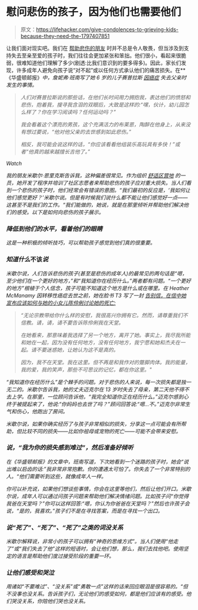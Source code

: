 # 慰问悲伤的孩子，因为他们也需要他们

> 原文：<https://lifehacker.com/give-condolences-to-grieving-kids-because-they-need-the-1797407851>

让我们面对现实吧。我们在 [帮助悲伤的朋友](https://lifehacker.com/when-a-friend-is-grieving-offer-specific-ways-you-can-1796831786) 时并不总是令人敬畏，但当涉及到支持失去至亲至爱的孩子时，我们往往会更加紧张和笨拙。他们很小，看起来很脆弱，很难知道他们理解了多少(剧透:比我们意识到的要多得多)。因此，家长们发现，许多成年人避免向孩子说“对不起”或以任何方式承认他们的痛苦损失。在**《华盛顿邮报》*中，詹妮弗·班南写了她 6 岁的儿子赛普拉斯 [因癌症](https://www.washingtonpost.com/news/parenting/wp/2017/07/25/grieving-children-need-your-im-sorry-too/) 失去父亲时发生的事情。*

> *人们对赛普拉斯说的那些话，在他们长时间用力拥抱我，表达他们的愤怒和悲伤，抱着我，搜寻我含泪的双眼后，大致是这样的:“嘿，伙计，幼儿园怎么样了？你在学习阅读吗？任何运动吗？”*
> 
> *我会看着这个漂亮的男孩，这个充满活力的布莱恩，陶醉在他身上，从来没有想过要说，“他对他父亲的去世感到如此悲伤。”*
> 
> *相反，我可能会说这样的话，“你应该看看他组装乐高玩具有多快！”或者“他真的越来越擅长吉他了。”*

*Watch*

*我的朋友米歇尔·恩里克斯告诉我，这种偏差很常见。作为组织 [舒适区营地](https://www.comfortzonecamp.org/) 的一员，她开发了程序并培训了社区志愿者来帮助悲伤的孩子应对重大损失。当人们看到一个悲伤的孩子时，他们经常会有错误的意图。“我们最初的反应是，‘我如何让他们感觉更好？’米歇尔说。但是有时候我们说什么都不能让他们感觉好一点——这甚至不是我们的工作。“我们能做的，她说，就是在那里倾听并帮助他们解决他们的感受。以下是如何向悲伤的孩子展示。*

### *降低到他们的水平，看着他们的眼睛*

*这是一种积极的倾听技巧，可以帮助孩子感觉到他们真的很重要。*

### *知道什么*不该*说*

*米歇尔说，人们告诉悲伤的孩子(甚至是悲伤的成年人)的最常见的两句话是“嗯，至少他们在一个更好的地方，”和“我知道你在经历什么。”两者都有问题。“一个更好的地方”根植于个人信念，孩子可能不知道这个地方是什么或在哪里。在 Heather McManamy 因转移性癌症去世之前，她在脸书 T3 写了一封 [告别信，在信中她宣布应该如何与她的小女儿陈伶俐讨论她的死亡:](https://www.facebook.com/heather.mcmanamy/posts/10153176115305951)*

> *“无论宗教带给你什么样的安慰，我很高兴你拥有它。然而，请尊重我们不信教。请，请，请不要告诉陈伶俐我在天堂。* 
> 
> *在她看来，那意味着我选择了另一个地方，离开了她。事实上，我尽我所能和她在一起，因为没有任何地方，没有任何地方，我宁愿和她和杰夫在一起。请不要迷惑她，让她认为这不是真的。*
> 
> *因为，我不在天堂。我在这里。但不再是和我作对的蹩脚肉体。我的能量，我的爱，我的笑声，那些不可思议的记忆，都在你这里。"*

*“我知道你在经历什么”是个棘手的问题。对于悲伤的人来说，每一次损失都是独一无二的。米歇尔告诉我，她的丈夫迈克尔在 13 岁时失去了母亲，第二天他不得不去上学。在那里，一位顾问告诉他，“我完全知道你正在经历什么。”迈克尔感到心终于被提起来了，他说:“你妈妈也去世了吗？”顾问回答说:“嗯...不。”迈克尔非常生气和伤心，他跑出了房间。*

*米歇尔说，如果你确实经历了与孩子非常相似的损失，分享这一点可能会有所帮助，但比较不同的损失——比如你祖母或宠物的死亡——可能不会带来安慰。*

### ***说，“我为你的损失感到难过”，然后准备好倾听***

*在《华盛顿邮报》的文章中，班南写道，下次她看到一个迷路的孩子时，她会“说出难以启齿的话:”我非常非常抱歉。你的遭遇太可怕了。你失去了一个非常特别的人。“他们需要听到这些，就像成年人一样。*

*你可以补充说，如果他们想谈些事情，你会在这里等他们，然后让他们开口。米歇尔说，成年人可以通过问孩子问题来帮助他们解决情绪问题。比如孩子问“你觉得我爸在天堂吗？”你可以这样回答:“嗯，你认为你爸爸在天堂吗？”然后也许孩子会说，“是的，我喜欢。”孩子们不是在寻找答案，而是在寻找一个出口。*

### *说“死了”、“死了”、“死了”之类的词没关系*

*米歇尔解释说，非常小的孩子可以拥有“神奇的思维方式”。当人们使用“他走了”或“我们失去了他”这样的短语时，会让他们想，那么，我们去找他吧。使用坚定的语言是帮助他们度过接受阶段的重要一环。*

### *让他们感受和哭泣*

*用诸如“不要难过”、“没关系”或“勇敢一点”这样的话来回应眼泪是很容易的。“但不没事也没关系。告诉孩子们，无论他们的感受如何，都是他们应该有的感受。他们哭没关系，你陪他们哭也没关系。*